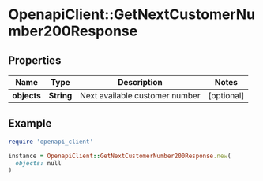 # OpenapiClient::GetNextCustomerNumber200Response

## Properties

| Name | Type | Description | Notes |
| ---- | ---- | ----------- | ----- |
| **objects** | **String** | Next available customer number | [optional] |

## Example

```ruby
require 'openapi_client'

instance = OpenapiClient::GetNextCustomerNumber200Response.new(
  objects: null
)
```

